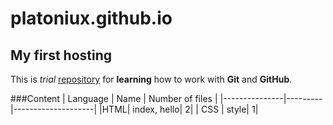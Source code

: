 # platoniux.github.io
## My first hosting

This is *trial* [repository](https://github.com/Platoniux/platoniux.github.io "Platoniux") for **learning** how  to work with **Git** and **GitHub**.

###Content
| Language | Name | Number of files |
|---------------|---------|--------------------|
|HTML| index, hello| 2|
| CSS | style| 1|

